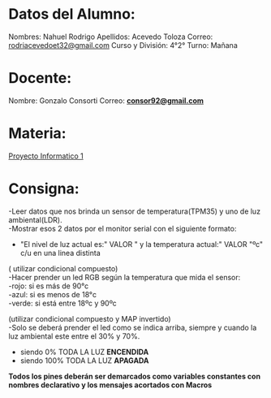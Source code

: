 # Datos del Alumno:

Nombres: Nahuel Rodrigo 
Apellidos: Acevedo Toloza
Correo: rodriacevedoet32@gmail.com
Curso y División: 4°2°
Turno: Mañana

# Docente:
Nombre: Gonzalo Consorti
Correo: **[consor92@gmail.com](https://mail.google.com/mail/?view=cm&fs=1&to=consor92%40gmail.com&authuser=0)**

# Materia:
[Proyecto Informatico 1](https://classroom.google.com/c/NjU1NzcwMjE5NzM0)

# Consigna: 



-Leer datos que nos brinda un sensor de temperatura(TPM35) y uno de luz ambiental(LDR).  
-Mostrar esos 2 datos por el monitor serial con el siguiente formato:

-   "El nivel de luz actual es:" VALOR " y la temperatura actual:" VALOR "ºc" c/u en una linea distinta

( utilizar condicional compuesto)  
-Hacer prender un led RGB según la temperatura que mida el sensor:  
-rojo: si es más de 90°c  
-azul: si es menos de 18°c  
-verde: si está entre 18ºc y 90ºc  
  
(utilizar condicional compuesto y MAP invertido)  
-Solo se deberá prender el led como se indica arriba, siempre y cuando la luz ambiental este entre el 30% y 70%.

-   siendo 0% TODA LA LUZ  **ENCENDIDA**
-   siendo 100% TODA LA LUZ  **APAGADA**

**Todos los pines deberán ser demarcados como variables constantes con nombres declarativo y los mensajes acortados con Macros**
